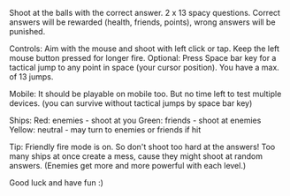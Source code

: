 Shoot at the balls with the correct answer. 2 x 13 spacy questions.
Correct answers will be rewarded (health, friends, points), wrong answers will be punished.

Controls:
Aim with the mouse and shoot with left click or tap.
Keep the left mouse button pressed for longer fire.
Optional: Press Space bar key for a tactical jump to any point in space (your cursor position). You have a max. of 13 jumps.

Mobile:
It should be playable on mobile too. But no time left to test multiple devices.
(you can survive without tactical jumps by space bar key)

Ships:
Red: enemies - shoot at you
Green: friends - shoot at enemies
Yellow: neutral - may turn to enemies or friends if hit

Tip:
Friendly fire mode is on. So don't shoot too hard at the answers!
Too many ships at once create a mess, cause they might shoot at random answers.
(Enemies get more and more powerful with each level.)
 
Good luck and have fun :)